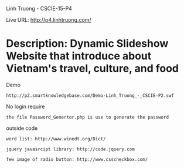 Linh Truong - CSCIE-15-P4

Live URL: http://p4.linhtruong.com/

Description: Dynamic Slideshow Website that introduce about Vietnam's travel, culture, and food 
====================================================================================

Demo

    http://p2.smartknowledgebase.com/Demo-Linh_Truong_-_CSCIE-P2.swf

No login require

    the file Password_Genertor.php is use to generate the password

outside code

    word list: http://www.winedt.org/Dict/

    jquery javasrcipt library: http://code.jquery.com

    few image of radio button: http://www.csscheckbox.com/
